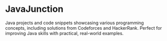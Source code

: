 # JavaJunction
Java projects and code snippets showcasing various programming concepts, including solutions from Codeforces and HackerRank. Perfect for improving Java skills with practical, real-world examples.
